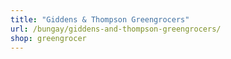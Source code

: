 ```yaml
---
title: "Giddens & Thompson Greengrocers"
url: /bungay/giddens-and-thompson-greengrocers/
shop: greengrocer
---
```

